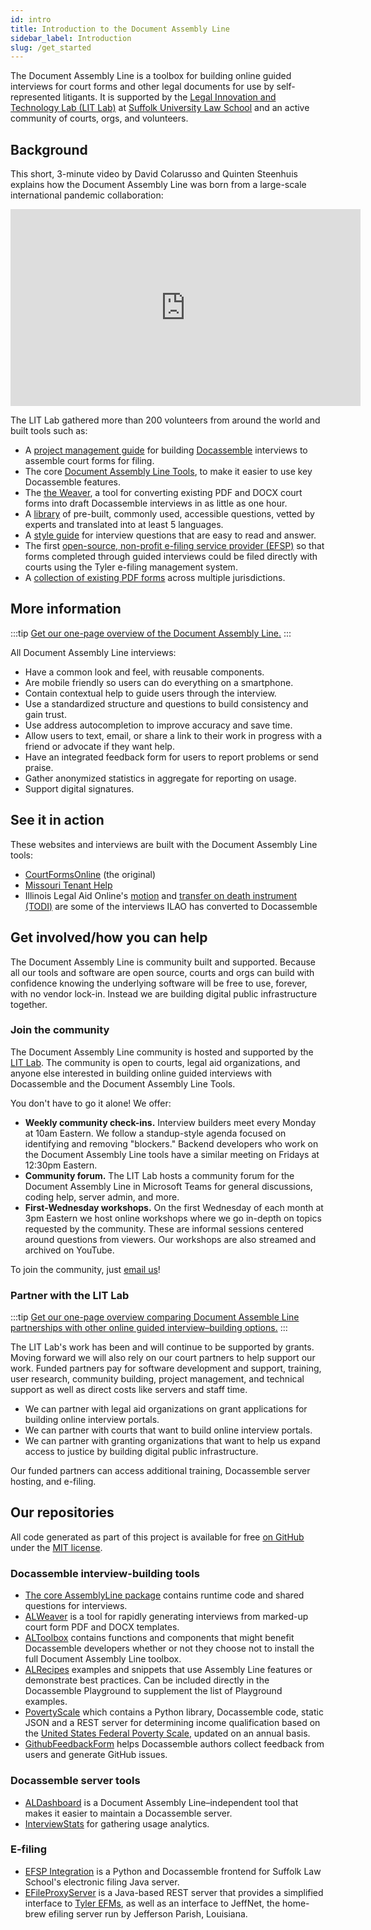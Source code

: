 ```yaml
---
id: intro
title: Introduction to the Document Assembly Line
sidebar_label: Introduction
slug: /get_started
---
```


The Document Assembly Line is a toolbox for building online guided interviews for court forms and other legal documents for use by self-represented litigants. It is supported by the [Legal Innovation and Technology Lab (LIT Lab)](https://suffolklitlab.org/) at [Suffolk University Law School](https://www.suffolk.edu/law/) and an active community of courts, orgs, and volunteers.

## Background

This short, 3-minute video by David Colarusso and Quinten Steenhuis explains how the Document Assembly Line was born from a large-scale international pandemic collaboration:

<p align="center">
  <iframe width="560" height="315" src="https://www.youtube-nocookie.com/embed/y7Bwk9g8H7g" title="YouTube video player" frameborder="0" allow="accelerometer; autoplay; clipboard-write; encrypted-media; gyroscope; picture-in-picture" allowfullscreen></iframe>
</p>

The LIT Lab gathered more than 200 volunteers from around the world and built tools such as:

* A [project management guide](project_management.md) for building [Docassemble](https://docassemble.org) interviews to assemble court forms for filing.
* The core [Document Assembly Line Tools](https://github.com/SuffolkLITLab/docassemble-AssemblyLine), to make it easier to use key Docassemble features.
* The [the Weaver](../authoring/weaver_overview.md), a tool for converting existing PDF and DOCX court forms into draft Docassemble interviews in as little as one hour.
* A [library](../style_guide/question_library/names.md) of pre-built, commonly used, accessible questions, vetted by experts and translated into at least 5 languages.
* A [style guide](../style_guide/question_style_overview.md) for interview questions that are easy to read and answer.
* The first [open-source, non-profit e-filing service provider (EFSP)](components/EFSPIntegration/efsp_overview.md) so that forms completed through guided interviews could be filed directly with courts using the Tyler e-filing management system.
* A [collection of existing PDF forms](https://suffolklitlab.org/form-explorer/)
  across multiple jurisdictions.

## More information

:::tip
[Get our one-page overview of the Document Assembly Line.](https://suffolklitlab.org/onepagers/docassemblyline/)
:::

All Document Assembly Line interviews:

* Have a common look and feel, with reusable components.
* Are mobile friendly so users can do everything on a smartphone.
* Contain contextual help to guide users through the interview.
* Use a standardized structure and questions to build consistency and gain trust.
* Use address autocompletion to improve accuracy and save time.
* Allow users to text, email, or share a link to their work in progress with a
  friend or advocate if they want help.
* Have an integrated feedback form for users to report problems or send praise.
* Gather anonymized statistics in aggregate for reporting on usage.
* Support digital signatures.

## See it in action

These websites and interviews are built with the Document Assembly Line tools:

* [CourtFormsOnline](https://courtformsonline.org/) (the original)
* [Missouri Tenant Help](http://motenanthelp.org)
* Illinois Legal Aid Online's [motion](https://www.illinoislegalaid.org/legal-information/motion) and [transfer on death instrument (TODI)](https://www.illinoislegalaid.org/legal-information/transfer-death-instrument-or-todi) are some of the interviews ILAO has converted to Docassemble

## Get involved/how you can help

The Document Assembly Line is community built and supported. Because all our tools and software are open source, courts and orgs can build with confidence knowing the underlying software will be free to use, forever, with no vendor lock-in. Instead we are building digital public infrastructure together.

### Join the community

The Document Assembly Line community is hosted and supported by the [LIT Lab](https://suffolklitlab.org/). The community is open to courts, legal aid organizations, and anyone else interested in building online guided interviews with Docassemble and the Document Assembly Line Tools.

You don't have to go it alone! We offer:

* **Weekly community check-ins.** Interview builders meet every Monday at 10am Eastern. We follow a standup-style agenda focused on identifying and removing "blockers." Backend developers who work on the Document Assembly Line tools have a similar meeting on Fridays at 12:30pm Eastern.
* **Community forum.** The LIT Lab hosts a community forum for the Document Assembly Line in Microsoft Teams for general discussions, coding help, server admin, and more.
* **First-Wednesday workshops.** On the first Wednesday of each month at 3pm Eastern we host online workshops where we go in-depth on topics requested by the community. These are informal sessions centered around questions from viewers. Our workshops are also streamed and archived on YouTube.

To join the community, just [email us](mailto:litlab@suffolk.edu)!

### Partner with the LIT Lab

:::tip
[Get our one-page overview comparing Document Assemble Line partnerships with other online guided interview–building options.](https://suffolklitlab.org/onepagers/partnerships/)
:::

The LIT Lab's work has been and will continue to be supported by grants. Moving forward we will also rely on our court partners to help support our work. Funded partners pay for software development and support, training, user research, community building, project management, and technical support as well as direct costs like servers and staff time.

* We can partner with legal aid organizations on grant applications for building online interview portals.
* We can partner with courts that want to build online interview portals.
* We can partner with granting organizations that want to help us expand access to justice by building digital public infrastructure.

Our funded partners can access additional training, Docassemble server hosting, and e-filing.

## Our repositories

All code generated as part of this project is available for free [on GitHub](https://github.com/SuffolkLITLab) under the [MIT license](https://opensource.org/license/mit).

### Docassemble interview-building tools

* [The core AssemblyLine package](https://github.com/SuffolkLITLab/docassemble-AssemblyLine) contains runtime code and shared questions for interviews.
* [ALWeaver](https://github.com/SuffolkLITLab/docassemble-ALWeaver) is a tool for
  rapidly generating interviews from marked-up court form PDF and DOCX templates.
* [ALToolbox](https://github.com/SuffolkLITLab/docassemble-ALToolbox) contains functions and components that might benefit Docassemble developers whether or not they choose not to install the full Document Assembly Line toolbox.
* [ALRecipes](https://github.com/SuffolkLITLab/docassemble-ALRecipes) examples and snippets that use Assembly Line features or demonstrate best practices. Can be included directly in the Docassemble Playground to supplement the list of Playground examples.
* [PovertyScale](https://github.com/SuffolkLITLab/docassemble-PovertyScale) which contains a Python library, Docassemble code, static JSON and a REST server for determining income qualification based on the [United States Federal Poverty Scale](https://aspe.hhs.gov/topics/poverty-economic-mobility/poverty-guidelines), updated on an annual basis.
* [GithubFeedbackForm](https://github.com/SuffolkLITLab/docassemble-GithubFeedbackForm) helps Docassemble authors collect feedback from users and generate GitHub issues.

### Docassemble server tools

* [ALDashboard](https://github.com/SuffolkLITLab/docassemble-ALDashboard) is a Document Assembly Line–independent tool that makes it easier to maintain a Docassemble server.
* [InterviewStats](https://github.com/SuffolkLITLab/docassemble-InterviewStats/) for gathering usage analytics.

### E-filing

* [EFSP Integration](https://github.com/SuffolkLITLab/docassemble-EFSPIntegration/) is a Python and Docassemble frontend for Suffolk Law School's electronic filing Java server.
* [EFileProxyServer](https://github.com/SuffolkLITLab/EfileProxyServer) is a Java-based REST server that provides a simplified interface to [Tyler EFMs](https://www.tylertech.com/products/odyssey/file-serve), as well as an interface to JeffNet, the home-brew efiling server run by Jefferson Parish, Louisiana.